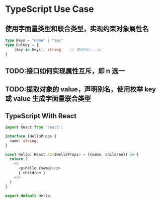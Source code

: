 # TypeScript Use Case

## 使用字面量类型和联合类型，实现约束对象属性名

```TypeScript
type Keys = "name" | "sex"
type DulKey = {
    [key in Keys]: string    // 类似for...in
}
```

## TODO:接口如何实现属性互斥，即 n 选一

## TODO:提取对象的 value，声明别名，使用枚举 key 或 value 生成字面量联合类型

## TypeScript With React

```TypeScript
import React from 'react';

interface IHelloProps {
  name: string;
}

const Hello: React.FC<IHelloProps> = ({name, children}) => {
  return (
    <>
      <p>hello {name}</p>
      { children }
    </>
  )
}

export default Hello;
```
